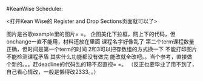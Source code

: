 #KeanWise Scheduler: 

<打开Kean Wise的 Register and Drop Sections页面就可以了>

图片是谷歌example里的图片= =。
企图美化下拉框，网上下的代码，但onchange一直不能用，材料还放在里面
课程名字好像乱了
第二个term课程数量正确，但时间是第一个term的时间
2和3可以把存数组的方式换一下
不能打印图片
不能检测课程矛盾
其实什么功能都没有做完
能改就全改吧。。当个参考，直接做个新的。。。赶deadline的代码乱的1B不忍直视= =。
（反正也要毕业了用不到了，自己看心情改，一般是懒得改2333。。）
